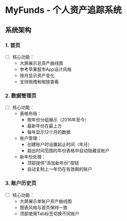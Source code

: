# MyFunds - 个人资产追踪系统

## 系统架构

### 1. 首页
- [ ] 核心功能：
  * 大屏展示总资产曲线图
  * 参考苹果股市App设计风格
  * 按月显示资产变化
  * 支持拖拽和缩放查看

### 2. 数据管理页
- [ ] 核心功能：
  * 表格布局：
    - 按年份分组展示（2016年至今）
    - 最新年份在最上方
    - 每年显示12个月的数据
  * 账户管理：
    - 创建账户时设置起止时间（年月）
    - 超出时间范围的年份表格中自动隐藏该账户
  * 新年份处理：
    - 顶部提供"添加新年份"按钮
    - 自动复制上一年仍在有效期的账户

### 3. 账户历史页
- [ ] 核心功能：
  * 大屏展示单账户资产曲线图
  * 图表风格与首页保持一致
  * 顶部使用Tab标签切换不同账户
